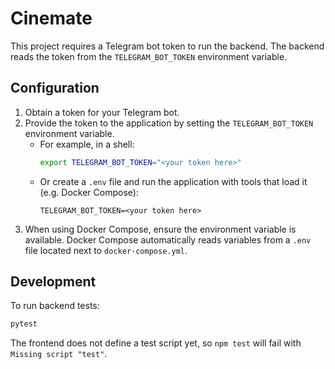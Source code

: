 # Cinemate

This project requires a Telegram bot token to run the backend. The backend reads the token from the `TELEGRAM_BOT_TOKEN` environment variable.

## Configuration

1. Obtain a token for your Telegram bot.
2. Provide the token to the application by setting the `TELEGRAM_BOT_TOKEN` environment variable.
   - For example, in a shell:
     ```bash
     export TELEGRAM_BOT_TOKEN="<your token here>"
     ```
   - Or create a `.env` file and run the application with tools that load it (e.g. Docker Compose):
     ```env
     TELEGRAM_BOT_TOKEN=<your token here>
     ```
3. When using Docker Compose, ensure the environment variable is available. Docker Compose automatically reads variables from a `.env` file located next to `docker-compose.yml`.

## Development

To run backend tests:

```bash
pytest
```

The frontend does not define a test script yet, so `npm test` will fail with `Missing script "test"`.
